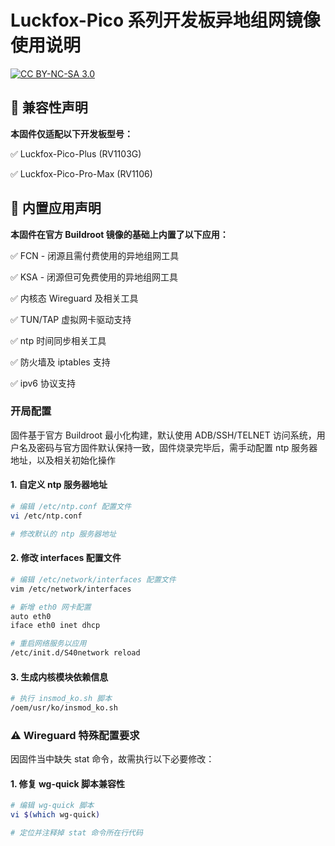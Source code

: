 # Luckfox-Pico 系列开发板异地组网镜像使用说明

[![CC BY-NC-SA 3.0](https://img.shields.io/badge/License-CC%20BY--NC--SA%203.0-lightgrey.svg)](https://creativecommons.org/licenses/by-nc-sa/3.0/)

## 🚨 兼容性声明
**本固件仅适配以下开发板型号：**

✅ Luckfox-Pico-Plus (RV1103G)

✅ Luckfox-Pico-Pro-Max (RV1106)

## 🚨 内置应用声明
**本固件在官方 Buildroot 镜像的基础上内置了以下应用：**

✅ FCN - 闭源且需付费使用的异地组网工具

✅ KSA - 闭源但可免费使用的异地组网工具

✅ 内核态 Wireguard 及相关工具

✅ TUN/TAP 虚拟网卡驱动支持

✅ ntp 时间同步相关工具

✅ 防火墙及 iptables 支持

✅ ipv6 协议支持

### 开局配置
固件基于官方 Buildroot 最小化构建，默认使用 ADB/SSH/TELNET 访问系统，用户名及密码与官方固件默认保持一致，固件烧录完毕后，需手动配置 ntp 服务器地址，以及相关初始化操作

#### 1. 自定义 ntp 服务器地址

```bash
# 编辑 /etc/ntp.conf 配置文件
vi /etc/ntp.conf

# 修改默认的 ntp 服务器地址
```

#### 2. 修改 interfaces 配置文件

```bash
# 编辑 /etc/network/interfaces 配置文件
vim /etc/network/interfaces

# 新增 eth0 网卡配置
auto eth0
iface eth0 inet dhcp

# 重启网络服务以应用
/etc/init.d/S40network reload
```

#### 3. 生成内核模块依赖信息

```bash
# 执行 insmod_ko.sh 脚本
/oem/usr/ko/insmod_ko.sh
```

### ⚠️ Wireguard 特殊配置要求
因固件当中缺失 stat 命令，故需执行以下必要修改：

#### 1. 修复 wg-quick 脚本兼容性

```bash
# 编辑 wg-quick 脚本
vi $(which wg-quick)

# 定位并注释掉 stat 命令所在行代码
```

